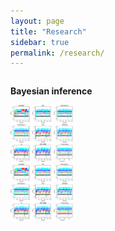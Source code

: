 ```yaml
---
layout: page
title: "Research"
sidebar: true
permalink: /research/
---
```




<div class="two-columns">
  <div class="column">
     <p>
     <strong>Bayesian inference</strong> 
    </p>
  </div>
  <div class="column">
    <img src="ls.png" alt="bayesian" width = "100">
  </div>
</div>

<img src="ls.png" alt="bayesian" width = "100">
